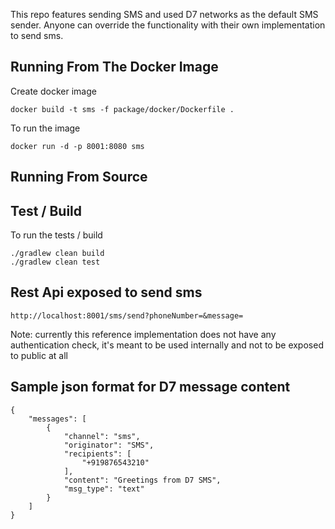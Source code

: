This repo features sending SMS and used D7 networks as the default SMS sender. Anyone can override the functionality with their own implementation to send sms.

## Running From The Docker Image

Create docker image

```
docker build -t sms -f package/docker/Dockerfile . 
```

To run the image

```
docker run -d -p 8001:8080 sms
```

## Running From Source

## Test / Build

To run the tests / build <br />
```
./gradlew clean build
./gradlew clean test
```

## Rest Api exposed to send sms

```
http://localhost:8001/sms/send?phoneNumber=&message=
```
Note: currently this reference implementation does not have any authentication check, it's meant to be used internally and not to be exposed to public at all

## Sample json format for D7 message content <br />
```
{
    "messages": [
        {
            "channel": "sms",
            "originator": "SMS",
            "recipients": [
                "+919876543210"
            ],
            "content": "Greetings from D7 SMS",
            "msg_type": "text"
        }
    ]
}
```
